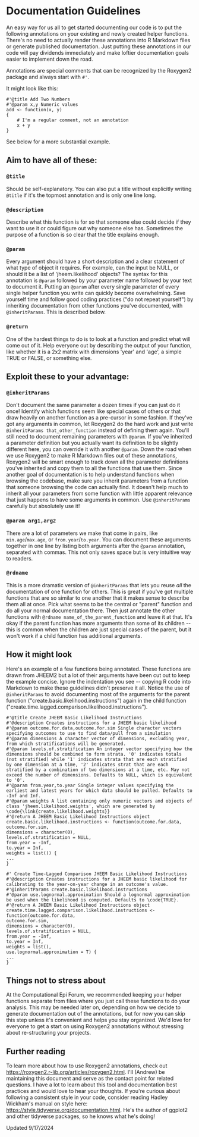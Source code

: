 # Documentation Guidelines

An easy way for us all to get started documenting our code is to put the following annotations on your existing and newly created helper functions.
There's no need to actually render these annotations into R Markdown files or generate published documentation.
Just putting these annotations in our code will pay dividends immediately and make loftier documentation goals easier to implement down the road.

Annotations are special comments that can be recognized by the Roxygen2 package and always start with `#'`.

It might look like this:

```
#'@title Add Two Numbers
#'@param x,y Numeric values
add <- function(x, y)
{
    # I'm a regular comment, not an annotation
    x + y
}

```

See below for a more substantial example.


## Aim to have all of these:

### `@title`
Should be self-explanatory. You can also put a title without explicitly writing `@title` if it's the topmost annotation and is only one line long.

### `@description`
Describe what this function is for so that someone else could decide if they want to use it or could figure out why someone else has. Sometimes the purpose of a function is so clear that the title explains enough.

### `@param`
Every argument should have a short description and a clear statement of what type of object it requires. For example, can the input be NULL, or should it be a list of 'jheem.likelihood' objects? The syntax for this annotation is `@param` followed by your parameter name followed by your text to document it.
Putting an `@param` after every single parameter of every single helper function you write can quickly become overwhelming. Save yourself time and follow good coding practices ("do not repeat yourself") by inheriting documentation from other functions you've documented, with `@inheritParams`. This is described below.

### `@return`
One of the hardest things to do is to look at a function and predict what will come out of it. Help everyone out by describing the output of your function, like whether it is a 2x2 matrix with dimensions 'year' and 'age', a simple TRUE or FALSE, or something else.


## Exploit these to your advantage:

### `@inheritParams`
Don't document the same parameter a dozen times if you can just do it once! Identify which functions seem like special cases of others or that draw heavily on another function as a pre-cursor in some fashion. If they've got any arguments in common, let Roxygen2 do the hard work and just write `@inheritParams that_other_function` instead of defining them again. You'll still need to document remaining parameters with `@param`. If you've inherited a parameter definition but you actually want its definition to be slightly different here, you can override it with another `@param`. Down the road when we use Roxygen2 to make R Markdown files out of these annotations, Roxygen2 will be smart enough to track down all the parameter definitions you've inherited and copy them to all the functions that use them. Since another goal of documentation is to help understand functions when browsing the codebase, make sure you inherit parameters from a function that someone browsing the code can actually find. It doesn't help much to inherit all your parameters from some function with little apparent relevance that just happens to have some arguments in common. Use `@inheritParams` carefully but absolutely use it!

### `@param arg1,arg2`
There are a lot of parameters we make that come in pairs, like `min.age`/`max.age`, or `from.year`/`to.year`. You can document these arguments together in one line by listing both arguments after the `@param` annotation, separated with commas. This not only saves space but is very intuitive way to readers.

### `@rdname`
This is a more dramatic version of `@inheritParams` that lets you reuse *all* the documentation of one function for others. This is great if you've got multiple functions that are so similar to one another that it makes sense to describe them all at once. Pick what seems to be the central or "parent" function and do all your normal documentation there. Then just annotate the other functions with `@rdname name_of_the_parent_function` and leave it at that. It's okay if the parent function has more arguments than some of its children -- this is common when the children are just special cases of the parent, but it won't work if a child function has additional arguments.


## How it might look

Here's an example of a few functions being annotated. These functions are drawn from JHEEM2 but a lot of their arguments have been cut out to keep the example concise. Ignore the indentation you see -- copying R code into Markdown to make these guidelines didn't preserve it all.
Notice the use of `@inheritParams` to avoid documenting most of the arguments for the parent function ("create.basic.likelihood.instructions") again in the child function ("create.time.lagged.comparison.likelihood.instructions").

```
#'@title Create JHEEM Basic Likelihood Instructions
#'@description Creates instructions for a JHEEM basic likelihood
#'@param outcome.for.data,outcome.for.sim Single character vectors specifying outcomes to use to find data/pull from a simulation
#'@param dimensions A character vector of dimensions, excluding year, from which stratifications will be generated.
#'@param levels.of.stratification An integer vector specifying how the dimensions should be combined to form strata. '0' indicates totals (not stratified) while '1' indicates strata that are each stratified by one dimension at a time, '2' indicates strat that are each stratified by a combination of two dimensions at a time, etc. May not exceed the number of dimensions. Defaults to NULL, which is equivalent to '0'.
#'@param from.year,to.year Single integer values specifying the earliest and latest years for which data should be pulled. Defaults to -Inf and Inf.
#'@param weights A list containing only numeric vectors and objects of class 'jheem.likelihood.weights', which are generated by \code{\link{create.likelihood.weights}}
#'@return A JHEEM Basic Likelihood Instructions object
create.basic.likelihood.instructions <- function(outcome.for.data,
outcome.for.sim,
dimensions = character(0),
levels.of.stratification = NULL,
from.year = -Inf,
to.year = Inf,
weights = list()) {
...
}

#' Create Time-Lagged Comparison JHEEM Basic Likelihood Instructions
#'@description Creates instructions for a JHEEM basic likelihood for calibrating to the year-on-year change in an outcome's value.
#'@inheritParams create.basic.likelihood.instructions
#'@param use.lognormal.approximation Should a lognormal approximation be used when the likelihood is computed. Defaults to \code{TRUE}.
#'@return A JHEEM Basic Likelihood Instructions object
create.time.lagged.comparison.likelihood.instructions <- function(outcome.for.data,
outcome.for.sim,
dimensions = character(0),
levels.of.stratification = NULL,
from.year = -Inf,
to.year = Inf,
weights = list(),
use.lognormal.approximation = T) {
...
}
```


## Things not to stress about
At the Computational Epi Forum, we recommended keeping your helper functions separate from files where you just call these functions to do your analysis. This may be needed later on, depending on how we decide to generate documentation out of the annotations, but for now you can skip this step unless it's convenient and helps you stay organized. We'd love for everyone to get a start on using Roxygen2 annotations without stressing about re-structuring your projects.


## Further reading
To learn more about how to use Roxygen2 annotations, check out https://roxygen2.r-lib.org/articles/roxygen2.html. I'll (Andrew) be maintaining this document and serve as the contact point for related questions. I have a lot to learn about this tool and documentation best practices and would love to hear your thoughts. If you're curious about following a consistent style in your code, consider reading Hadley Wickham's manual on style here: https://style.tidyverse.org/documentation.html. He's the author of ggplot2 and other tidyverse packages, so he knows what he's doing!

Updated 9/17/2024